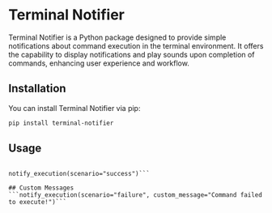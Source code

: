 # Terminal Notifier

Terminal Notifier is a Python package designed to provide simple notifications about command execution in the terminal environment. It offers the capability to display notifications and play sounds upon completion of commands, enhancing user experience and workflow.

## Installation

You can install Terminal Notifier via pip:

```bash
pip install terminal-notifier
```

## Usage

 ```from terminal_notifier import notify_execution

 notify_execution(scenario="success")```

## Custom Messages
```notify_execution(scenario="failure", custom_message="Command failed to execute!")```





